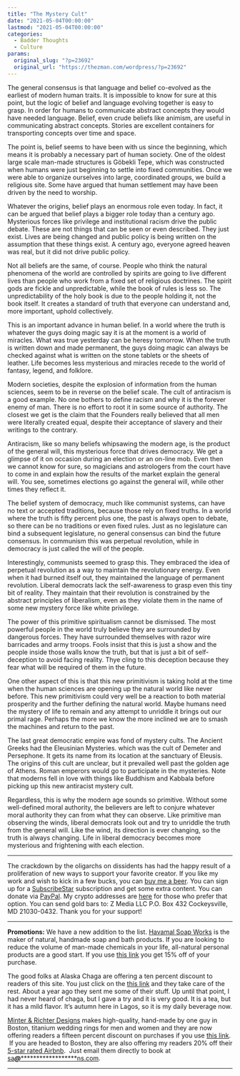 ```yaml
---
title: "The Mystery Cult"
date: "2021-05-04T00:00:00"
lastmod: "2021-05-04T00:00:00"
categories:
  - Badder Thoughts
  - Culture
params:
  original_slug: "?p=23692"
  original_url: "https://thezman.com/wordpress/?p=23692"
---
```


The general consensus is that language and belief co-evolved as the
earliest of modern human traits. It is impossible to know for sure at
this point, but the logic of belief and language evolving together is
easy to grasp. In order for humans to communicate abstract concepts they
would have needed language. Belief, even crude beliefs like animism, are
useful in communicating abstract concepts. Stories are excellent
containers for transporting concepts over time and space.

The point is, belief seems to have been with us since the beginning,
which means it is probably a necessary part of human society. One of the
oldest large scale man-made structures is Göbekli Tepe, which was
constructed when humans were just beginning to settle into fixed
communities. Once we were able to organize ourselves into large,
coordinated groups, we build a religious site. Some have argued that
human settlement may have been driven by the need to worship.

Whatever the origins, belief plays an enormous role even today. In fact,
it can be argued that belief plays a bigger role today than a century
ago. Mysterious forces like privilege and institutional racism drive the
public debate. These are not things that can be seen or even described.
They just exist. Lives are being changed and public policy is being
written on the assumption that these things exist. A century ago,
everyone agreed heaven was real, but it did not drive public policy.

Not all beliefs are the same, of course. People who think the natural
phenomena of the world are controlled by spirits are going to live
different lives than people who work from a fixed set of religious
doctrines. The spirit gods are fickle and unpredictable, while the book
of rules is less so. The unpredictability of the holy book is due to the
people holding it, not the book itself. It creates a standard of truth
that everyone can understand and, more important, uphold collectively.

This is an important advance in human belief. In a world where the truth
is whatever the guys doing magic say it is at the moment is a world of
miracles. What was true yesterday can be heresy tomorrow. When the truth
is written down and made permanent, the guys doing magic can always be
checked against what is written on the stone tablets or the sheets of
leather. Life becomes less mysterious and miracles recede to the world
of fantasy, legend, and folklore.

Modern societies, despite the explosion of information from the human
sciences, seem to be in reverse on the belief scale. The cult of
antiracism is a good example. No one bothers to define racism and why it
is the forever enemy of man. There is no effort to root it in some
source of authority. The closest we get is the claim that the Founders
really believed that all men were literally created equal, despite their
acceptance of slavery and their writings to the contrary.

Antiracism, like so many beliefs whipsawing the modern age, is the
product of the general will, this mysterious force that drives
democracy. We get a glimpse of it on occasion during an election or an
on-line mob. Even then we cannot know for sure, so magicians and
astrologers from the court have to come in and explain how the results
of the market explain the general will. You see, sometimes elections go
against the general will, while other times they reflect it.

The belief system of democracy, much like communist systems, can have no
text or accepted traditions, because those rely on fixed truths. In a
world where the truth is fifty percent plus one, the past is always open
to debate, so there can be no traditions or even fixed rules. Just as no
legislature can bind a subsequent legislature, no general consensus can
bind the future consensus. In communism this was perpetual revolution,
while in democracy is just called the will of the people.

Interestingly, communists seemed to grasp this. They embraced the idea
of perpetual revolution as a way to maintain the revolutionary energy.
Even when it had burned itself out, they maintained the language of
permanent revolution. Liberal democrats lack the self-awareness to grasp
even this tiny bit of reality. They maintain that their revolution is
constrained by the abstract principles of liberalism, even as they
violate them in the name of some new mystery force like white privilege.

The power of this primitive spiritualism cannot be dismissed. The most
powerful people in the world truly believe they are surrounded by
dangerous forces. They have surrounded themselves with razor wire
barricades and army troops. Fools insist that this is just a show and
the people inside those walls know the truth, but that is just a bit of
self-deception to avoid facing reality. Thye cling to this deception
because they fear what will be required of them in the future.

One other aspect of this is that this new primitivism is taking hold at
the time when the human sciences are opening up the natural world like
never before. This new primitivism could very well be a reaction to both
material prosperity and the further defining the natural world. Maybe
humans need the mystery of life to remain and any attempt to unriddle it
brings out our primal rage. Perhaps the more we know the more inclined
we are to smash the machines and return to the past.

The last great democratic empire was fond of mystery cults. The Ancient
Greeks had the Eleusinian Mysteries. which was the cult of Demeter and
Persephone. It gets its name from its location at the sanctuary of
Eleusis. The origins of this cult are unclear, but it prevailed well
past the golden age of Athens. Roman emperors would go to participate in
the mysteries. Note that moderns fell in love with things like Buddhism
and Kabbala before picking up this new antiracist mystery cult.

Regardless, this is why the modern age sounds so primitive. Without some
well-defined moral authority, the believers are left to conjure whatever
moral authority they can from what they can observe. Like primitive man
observing the winds, liberal democrats look out and try to unriddle the
truth from the general will. Like the wind, its direction is ever
changing, so the truth is always changing. Life in liberal democracy
becomes more mysterious and frightening with each election.

------------------------------------------------------------------------

The crackdown by the oligarchs on dissidents has had the happy result of
a proliferation of new ways to support your favorite creator. If you
like my work and wish to kick in a few bucks, you can
<a href="https://www.buymeacoffee.com/mujolulu" rel="noopener"
target="_blank">buy me a beer</a>. You can sign up for a
<a href="https://www.subscribestar.com/the-z-blog" rel="noopener"
target="_blank">SubscribeStar</a> subscription and get some extra
content. You can donate via <a
href="https://www.paypal.com/donate/?cmd=_s-xclick&amp;hosted_button_id=UDAS2Q8JYA6CN&amp;source=url"
rel="noopener" target="_blank">PayPal</a>. My crypto addresses are
<a href="https://thezman.com/wordpress/?page_id=22713" rel="noopener"
target="_blank">here</a> for those who prefer that option. You can send
gold bars to: Z Media LLC P.O. Box 432 Cockeysville, MD 21030-0432.
Thank you for your support!

------------------------------------------------------------------------

**Promotions:** We have a new addition to the list.
<a href="https://havamalsoapworks.com/" rel="noopener"
target="_blank">Havamal Soap Works</a> is the maker of natural, handmade
soap and bath products. If you are looking to reduce the volume of
man-made chemicals in your life, all-natural personal products are a
good start. If you use
<a href="https://havamalsoapworks.com/discount/ZMAN" rel="noopener"
target="_blank">this link</a> you get 15% off of your purchase.

The good folks at Alaska Chaga are offering a ten percent discount to
readers of this site. You just click on the
<a href="https://alaskachaga.us/discount/ZMAN" rel="noopener noreferrer"
target="_blank">this link</a> and they take care of the rest. About a
year ago they sent me some of their stuff. Up until that point, I had
never heard of chaga, but I gave a try and it is very good. It is a tea,
but it has a mild flavor. It’s autumn here in Lagos, so it is my daily
beverage now.

<a href="https://www.minterandrichterdesigns.com/"
rel="noreferrer nofollow noopener" target="_blank">Minter &amp; Richter
Designs</a> makes high-quality, hand-made by one guy in Boston, titanium
wedding rings for men and women and they are now offering readers a
fifteen percent discount on purchases if you use
<a href="https://www.minterandrichterdesigns.com/discount/ZMAN"
rel="noreferrer nofollow noopener" target="_blank">this link</a>. 
 <span class="highlight"><span class="colour"><span class="font"><span class="size">If
you are headed to Boston, they are also offering my readers 20% off
their <a
href="https://www.airbnb.com/users/7988017/listings?user_id=7988017&amp;s=3"
rel="noopener noreferrer" target="_blank">5-star rated Airbnb</a>.  Just
email them directly to book at
<a href="mailto:sa***@*********************ns.com"
data-original-string="1Pm/fv89i5zZdPelL+K+qg==cb7wHMU4qRpWtzcSRC60Fc84sXYsFYBRtxQQz0bWDyHkIBkJRRMfXaOx5TJNJx+uqRz"><span
class="apbct-email-encoder"
data-original-string="3JMFshRi46E2lrbRwFbCdg==cb7DdPIchDcliIJeie8vqqI4elesVhwhLpR+JXG0fC6Cyjjh6L6dMB9CeDRukn9kQlI"
title="This contact has been encoded by Anti-Spam by CleanTalk. Click to decode. To finish the decoding make sure that JavaScript is enabled in your browser.">sa<span
class="apbct-blur">***</span>@<span
class="apbct-blur">*********************</span>ns.com</span></a>.</span></span></span></span>

------------------------------------------------------------------------
